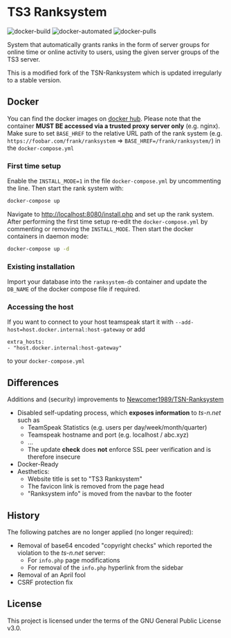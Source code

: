# TS3 Ranksystem
![docker-build](https://img.shields.io/docker/cloud/build/jvmerkle/ts3-ranksystem.svg)
![docker-automated](https://img.shields.io/docker/cloud/automated/jvmerkle/ts3-ranksystem.svg)
![docker-pulls](https://img.shields.io/docker/pulls/jvmerkle/ts3-ranksystem.svg)

System that automatically grants ranks in the form of server groups for online time or online activity to users, using the given server groups of the TS3 server.

This is a modified fork of the TSN-Ranksystem which is updated irregularly to a stable version.

## Docker
You can find the docker images on [docker hub](https://hub.docker.com/r/jvmerkle/ts3-ranksystem).
Please note that the container **MUST BE accessed via a trusted proxy server only** (e.g. nginx).
Make sure to set `BASE_HREF` to the relative URL path of the rank system (e.g. `https://foobar.com/frank/ranksystem` => `BASE_HREF=/frank/ranksystem/`) in the `docker-compose.yml`

### First time setup
Enable the `INSTALL_MODE=1` in the file `docker-compose.yml` by uncommenting the line. Then start the rank system with:
```sh
docker-compose up
```
Navigate to [http://localhost:8080/install.php](http://localhost:8080/install.php) and set up the rank system. 
After performing the first time setup re-edit the `docker-compose.yml` by commenting or removing the `INSTALL_MODE`. 
Then start the docker containers in daemon mode:
```sh
docker-compose up -d
```

### Existing installation
Import your database into the `ranksystem-db` container and update the `DB_NAME` of the docker compose file if required.

### Accessing the host
If you want to connect to your host teamspeak start it with `--add-host=host.docker.internal:host-gateway` or add
```
extra_hosts:
- "host.docker.internal:host-gateway"
```
to your `docker-compose.yml`

## Differences
Additions and (security) improvements to [Newcomer1989/TSN-Ranksystem](https://github.com/Newcomer1989/TSN-Ranksystem)

- Disabled self-updating process, which __exposes information__ to *ts-n.net* such as
  - TeamSpeak Statistics (e.g. users per day/week/month/quarter)
  - Teamspeak hostname and port (e.g. localhost / abc.xyz)
  - ...
  - The update __check__ does __not__ enforce SSL peer verification and is therefore insecure
- Docker-Ready
- Aesthetics:
  - Website title is set to "TS3 Ranksystem"
  - The favicon link is removed from the page head
  - "Ranksystem info" is moved from the navbar to the footer

## History
The following patches are no longer applied (no longer required):

- Removal of base64 encoded "copyright checks" which reported the violation to the *ts-n.net* server:
  - For `info.php` page modifications
  - For removal of the `info.php` hyperlink from the sidebar
- Removal of an April fool
- CSRF protection fix

## License
This project is licensed under the terms of the GNU General Public License v3.0.
